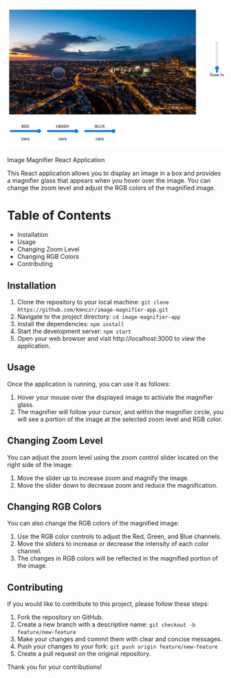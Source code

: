 ![Design of the application](/Image_magnifier%20design.png)

Image Magnifier React Application

This React application allows you to display an image in a box and provides a magnifier glass that appears when you hover over the image. You can change the zoom level and adjust the RGB colors of the magnified image.

# Table of Contents

- Installation
- Usage
- Changing Zoom Level
- Changing RGB Colors
- Contributing

## Installation

1. Clone the repository to your local machine:
`git clone https://github.com/kmnczr/image-magnifier-app.git`
2. Navigate to the project directory:
`cd image-magnifier-app`
3. Install the dependencies:
`npm install`
4. Start the development server:
`npm start`
5. Open your web browser and visit http://localhost:3000 to view the application.

## Usage

Once the application is running, you can use it as follows:

1. Hover your mouse over the displayed image to activate the magnifier glass.
2. The magnifier will follow your cursor, and within the magnifier circle, you will see a portion of the image at the selected zoom level and RGB color.

## Changing Zoom Level

You can adjust the zoom level using the zoom control slider located on the right side of the image:

1. Move the slider up to increase zoom and magnify the image.
2. Move the slider down to decrease zoom and reduce the magnification.

## Changing RGB Colors

You can also change the RGB colors of the magnified image:

1. Use the RGB color controls to adjust the Red, Green, and Blue channels.
2. Move the sliders to increase or decrease the intensity of each color channel.
3. The changes in RGB colors will be reflected in the magnified portion of the image.

## Contributing

If you would like to contribute to this project, please follow these steps:

1. Fork the repository on GitHub.
2. Create a new branch with a descriptive name:
`git checkout -b feature/new-feature`
3. Make your changes and commit them with clear and concise messages.
4. Push your changes to your fork:
`git push origin feature/new-feature`
5. Create a pull request on the original repository.

Thank you for your contributions!